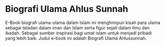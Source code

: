 # Biografi Ulama Ahlus Sunnah
E-Book biografi ulama-ulama dalam Islam ini menghimpun kisah para ulama sebagai teladan dalam iman dan Islam serta figur sejati dalam ilmu dan ibadah. Sebagai sumber inspirasi bagi umat islam untuk menjadi pribadi yang lebih baik. Judul e-book ini adalah Biografi Ulama Ahlussunnah.
